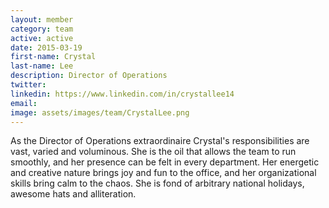 ```yaml
---
layout: member
category: team
active: active
date: 2015-03-19
first-name: Crystal
last-name: Lee
description: Director of Operations
twitter:
linkedin: https://www.linkedin.com/in/crystallee14
email:
image: assets/images/team/CrystalLee.png
---
```

As the Director of Operations extraordinaire Crystal's responsibilities are vast, varied and voluminous. She is the oil that allows the team to run smoothly, and her presence can be felt in every department. Her energetic and creative nature brings joy and fun to the office, and her organizational skills bring calm to the chaos. She is fond of arbitrary national holidays, awesome hats and alliteration.
